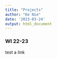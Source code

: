 ```yaml
---
title: "Projects"
author: "Ke Nie"
date: '2023-03-24'
output: html_document
---
```


### WI 22-23

test a link 
